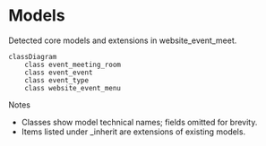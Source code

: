 # Models

Detected core models and extensions in website_event_meet.

```mermaid
classDiagram
    class event_meeting_room
    class event_event
    class event_type
    class website_event_menu
```

Notes
- Classes show model technical names; fields omitted for brevity.
- Items listed under _inherit are extensions of existing models.
